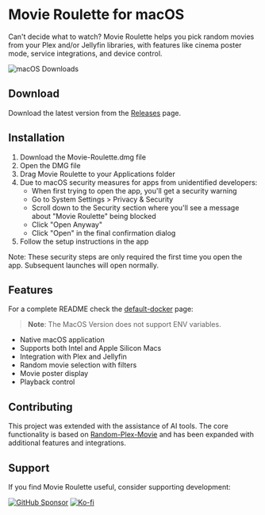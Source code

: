 # Movie Roulette for macOS

Can't decide what to watch? Movie Roulette helps you pick random movies from your Plex and/or Jellyfin libraries, with features like cinema poster mode, service integrations, and device control.

![macOS Downloads](https://img.shields.io/github/downloads/sahara101/Movie-Roulette/total?label=macOS%20Downloads&style=for-the-badge)

## Download

Download the latest version from the [Releases](https://github.com/sahara101/Movie-Roulette/releases/tag/v1.0.1-macos) page.

## Installation

1. Download the Movie-Roulette.dmg file
2. Open the DMG file
3. Drag Movie Roulette to your Applications folder
4. Due to macOS security measures for apps from unidentified developers:
   - When first trying to open the app, you'll get a security warning
   - Go to System Settings > Privacy & Security
   - Scroll down to the Security section where you'll see a message about "Movie Roulette" being blocked
   - Click "Open Anyway"
   - Click "Open" in the final confirmation dialog
5. Follow the setup instructions in the app

Note: These security steps are only required the first time you open the app. Subsequent launches will open normally.
## Features

For a complete README check the [default-docker](https://github.com/sahara101/Movie-Roulette/tree/main) page:

> **Note**: The MacOS Version does not support ENV variables.

- Native macOS application
- Supports both Intel and Apple Silicon Macs
- Integration with Plex and Jellyfin
- Random movie selection with filters
- Movie poster display
- Playback control

## Contributing

This project was extended with the assistance of AI tools. The core functionality is based on [Random-Plex-Movie](https://github.com/Akasiek/Random-Plex-Movie) and has been expanded with additional features and integrations.

## Support

If you find Movie Roulette useful, consider supporting development:

[![GitHub Sponsor](https://img.shields.io/github/sponsors/sahara101?label=Sponsor&logo=GitHub)](https://github.com/sponsors/sahara101)
[![Ko-fi](https://img.shields.io/badge/Ko--fi-Support%20Development-yellow?logo=ko-fi)](https://ko-fi.com/sahara101/donate)
